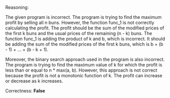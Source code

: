 Reasoning: 

The given program is incorrect. The program is trying to find the maximum profit by selling all n buns. However, the function func_1 is not correctly calculating the profit. The profit should be the sum of the modified prices of the first k buns and the usual prices of the remaining (n - k) buns. The function func_1 is adding the product of k and b, which is incorrect. It should be adding the sum of the modified prices of the first k buns, which is b + (b - 1) + ... + (b - k + 1).

Moreover, the binary search approach used in the program is also incorrect. The program is trying to find the maximum value of k for which the profit is less than or equal to n * max(a, b). However, this approach is not correct because the profit is not a monotonic function of k. The profit can increase or decrease as k increases.

Correctness: **False**